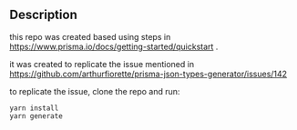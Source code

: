 ## Description
this repo was created based using steps in https://www.prisma.io/docs/getting-started/quickstart . 

it was created to replicate the issue mentioned in https://github.com/arthurfiorette/prisma-json-types-generator/issues/142 

to replicate the issue, clone the repo and run:
```
yarn install
yarn generate
```
